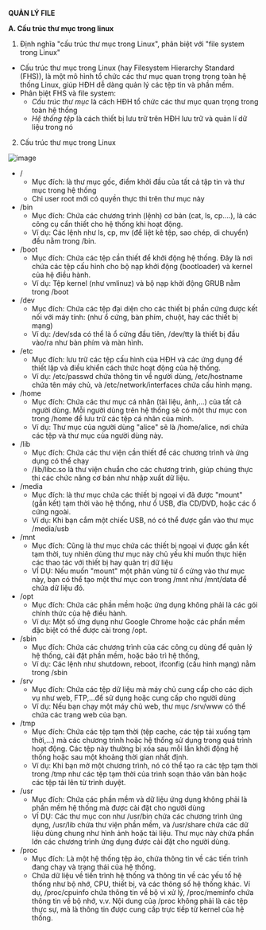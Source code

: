 **QUẢN LÝ FILE**

**A. Cấu trúc thư mục trong linux**

1. Định nghĩa "cấu trúc thư mục trong Linux", phân biệt với "file system trong Linux"
- Cấu trúc thư mục trong Linux (hay Filesystem Hierarchy Standard (FHS)), là một mô hình tổ chức các thư mục quan trọng trong toàn hệ thống Linux, giúp HĐH dễ dàng quản lý các tệp tin và phần mềm.
- Phân biệt FHS và file system:
  - *Cấu trúc thư mục* là cách HĐH tổ chức các thư mục quan trọng trong toàn hệ thống
  - *Hệ thống tệp* là cách thiết bị lưu trữ trên HĐH lưu trữ và quản lí dữ liệu trong nó

2. Cấu trúc thư mục trong Linux
   
![image](https://github.com/user-attachments/assets/74e985d0-a028-421f-abcc-bf9998debbf3)

- /
  - Mục đích: là thư mục gốc, điểm khởi đầu của tất cả tập tin và thư mục trong hệ thống
  - Chỉ user root mới có quyền thực thi trên thư mục này
- /bin
  - Mục đích: Chứa các chương trình (lệnh) cơ bản (cat, ls, cp....), là các công cụ cần thiết cho hệ thống khi hoạt động.
  - Ví dụ: Các lệnh như ls, cp, mv (để liệt kê tệp, sao chép, di chuyển) đều nằm trong /bin.
- /boot
  - Mục đích: Chứa các tệp cần thiết để khởi động hệ thống. Đây là nơi chứa các tệp cấu hình cho bộ nạp khởi động (bootloader) và kernel của hệ điều hành.
  - Ví dụ: Tệp kernel (như vmlinuz) và bộ nạp khởi động GRUB nằm trong /boot
- /dev
  - Mục đích: Chứa các tệp đại diện cho các thiết bị phần cứng được kết nối với máy tính: (như ổ cứng, bàn phím, chuột, hay các thiết bị mạng)
  - Ví dụ: /dev/sda có thể là ổ cứng đầu tiên, /dev/tty là thiết bị đầu vào/ra như bàn phím và màn hình.
- /etc
  - Mục đích: lưu trữ các tệp cấu hình của HĐH và các ứng dụng để thiết lập và điều khiển cách thức hoạt động của hệ thống.
  - Ví dụ: /etc/passwd chứa thông tin về người dùng, /etc/hostname chứa tên máy chủ, và /etc/network/interfaces chứa cấu hình mạng.
- /home
  - Mục đích: Chứa các thư mục cá nhân (tài liệu, ảnh,...) của tất cả người dùng. Mỗi người dùng trên hệ thống sẽ có một thư mục con trong /home để lưu trữ các tệp cá nhân của mình.
  - Ví dụ: Thư mục của người dùng "alice" sẽ là /home/alice, nơi chứa các tệp và thư mục của người dùng này.
- /lib
  - Mục đích: Chứa các thư viện cần thiết để các chương trình và ứng dụng có thể chạy
  - /lib/libc.so là thư viện chuẩn cho các chương trình, giúp chúng thực thi các chức năng cơ bản như nhập xuất dữ liệu.
- /media
  - Mục đích: là thư mục chứa các thiết bị ngoại vi đã được "mount" (gắn kết) tạm thời vào hệ thống, như ổ USB, đĩa CD/DVD, hoặc các ổ cứng ngoài.
  - Ví dụ: Khi bạn cắm một chiếc USB, nó có thể được gắn vào thư mục /media/usb
- /mnt
  - Mục đích: Cũng là thư mục chứa các thiết bị ngoại vi được gắn kết tạm thời, tuy nhiên dùng thư mục này chủ yếu khi muốn thực hiện các thao tác với thiết bị hay quản trị dữ liệu
  - VÍ DỤ: Nếu muốn "mount" một phân vùng từ ổ cứng vào thư mục này, bạn có thể tạo một thư mục con trong /mnt như /mnt/data để chứa dữ liệu đó.
- /opt
  - Mục đích: Chứa các phần mềm hoặc ứng dụng không phải là các gói chính thức của hệ điều hành.
  - Ví dụ: Một số ứng dụng như Google Chrome hoặc các phần mềm đặc biệt có thể được cài trong /opt.
- /sbin
  - Mục đích: Chứa các chương trình của các công cụ dùng để quản lý hệ thống, cài đặt phần mềm, hoặc bảo trì hệ thống,
  - Ví dụ: Các lệnh như shutdown, reboot, ifconfig (cấu hình mạng) nằm trong /sbin
- /srv
  - Mục đích: Chứa các tệp dữ liệu mà máy chủ cung cấp cho các dịch vụ như web, FTP,...để sử dụng hoặc cung cấp cho người dùng
  - Ví dụ: Nếu bạn chạy một máy chủ web, thư mục /srv/www có thể chứa các trang web của bạn.
- /tmp
  - Mục đích: Chứa các tệp tạm thời (tệp cache, các tệp tải xuống tạm thời,...) mà các chương trình hoặc hệ thống sử dụng trong quá trình hoạt động. Các tệp này thường bị xóa sau mỗi lần khởi động hệ thống hoặc sau một khoảng thời gian nhất định.
  - Ví dụ: Khi bạn mở một chương trình, nó có thể tạo ra các tệp tạm thời trong /tmp như các tệp tạm thời của trình soạn thảo văn bản hoặc các tệp tải lên từ trình duyệt.
- /usr
  - Mục đích: Chứa các phần mềm và dữ liệu ứng dụng không phải là phần mềm hệ thống mà được cài đặt cho người dùng
  - VÍ DỤ: Các thư mục con như /usr/bin chứa các chương trình ứng dụng, /usr/lib chứa thư viện phần mềm, và /usr/share chứa các dữ liệu dùng chung như hình ảnh hoặc tài liệu. Thư mục này chứa phần lớn các chương trình ứng dụng được cài đặt cho người dùng.
- /proc
  - Mục đích: Là một hệ thống tệp ảo, chứa thông tin về các tiến trình đang chạy và trạng thái của hệ thống.
  - Chứa dữ liệu về tiến trình hệ thống và thông tin về các yếu tố hệ thống như bộ nhớ, CPU, thiết bị, và các thông số hệ thống khác. Ví dụ, /proc/cpuinfo chứa thông tin về bộ vi xử lý, /proc/meminfo chứa thông tin về bộ nhớ, v.v. Nội dung của /proc không phải là các tệp thực sự, mà là thông tin được cung cấp trực tiếp từ kernel của hệ thống.

